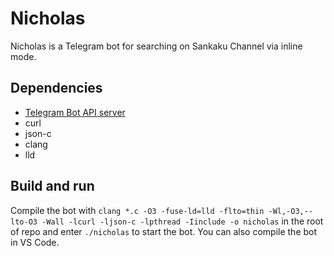 # Nicholas

Nicholas is a Telegram bot for searching on Sankaku Channel via inline mode.

## Dependencies

* [Telegram Bot API server](https://github.com/tdlib/telegram-bot-api)
* curl
* json-c
* clang
* lld

## Build and run

Compile the bot with `clang *.c -O3 -fuse-ld=lld -flto=thin -Wl,-O3,--lto-O3 -Wall -lcurl -ljson-c -lpthread -Iinclude -o nicholas` in the root of repo and enter `./nicholas` to start the bot. You can also compile the bot in VS Code.
